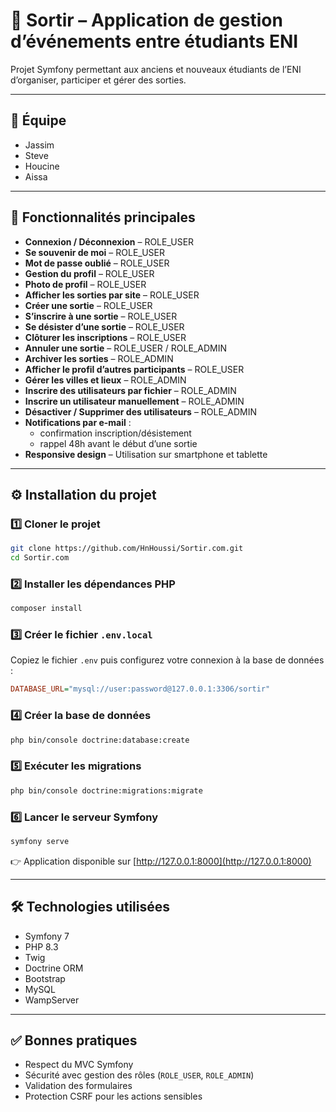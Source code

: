 # 🎉 Sortir – Application de gestion d’événements entre étudiants ENI

Projet Symfony permettant aux anciens et nouveaux étudiants de l’ENI d’organiser, participer et gérer des sorties.

---

## 👥 Équipe

- Jassim
- Steve
- Houcine
- Aissa

---

## 🚀 Fonctionnalités principales

- **Connexion / Déconnexion** – ROLE_USER
- **Se souvenir de moi** – ROLE_USER
- **Mot de passe oublié** – ROLE_USER
- **Gestion du profil** – ROLE_USER
- **Photo de profil** – ROLE_USER
- **Afficher les sorties par site** – ROLE_USER
- **Créer une sortie** – ROLE_USER
- **S’inscrire à une sortie** – ROLE_USER
- **Se désister d’une sortie** – ROLE_USER
- **Clôturer les inscriptions** – ROLE_USER
- **Annuler une sortie** – ROLE_USER / ROLE_ADMIN
- **Archiver les sorties** – ROLE_ADMIN
- **Afficher le profil d’autres participants** – ROLE_USER
- **Gérer les villes et lieux** – ROLE_ADMIN
- **Inscrire des utilisateurs par fichier** – ROLE_ADMIN
- **Inscrire un utilisateur manuellement** – ROLE_ADMIN
- **Désactiver / Supprimer des utilisateurs** – ROLE_ADMIN
- **Notifications par e-mail** :
    - confirmation inscription/désistement
    - rappel 48h avant le début d’une sortie
- **Responsive design** – Utilisation sur smartphone et tablette

---

## ⚙️ Installation du projet

### 1️⃣ Cloner le projet

```bash
git clone https://github.com/HnHoussi/Sortir.com.git
cd Sortir.com
```

### 2️⃣ Installer les dépendances PHP

```bash
composer install
```

### 3️⃣ Créer le fichier `.env.local`

Copiez le fichier `.env` puis configurez votre connexion à la base de données :

```ini
DATABASE_URL="mysql://user:password@127.0.0.1:3306/sortir"
```

### 4️⃣ Créer la base de données

```bash
php bin/console doctrine:database:create
```

### 5️⃣ Exécuter les migrations

```bash
php bin/console doctrine:migrations:migrate
```

### 6️⃣ Lancer le serveur Symfony

```bash
symfony serve
```

👉 Application disponible sur [http://127.0.0.1:8000](http://127.0.0.1:8000)

---

## 🛠️ Technologies utilisées

- Symfony 7
- PHP 8.3
- Twig
- Doctrine ORM
- Bootstrap
- MySQL
- WampServer

---

## ✅ Bonnes pratiques

- Respect du MVC Symfony
- Sécurité avec gestion des rôles (`ROLE_USER`, `ROLE_ADMIN`)
- Validation des formulaires
- Protection CSRF pour les actions sensibles
